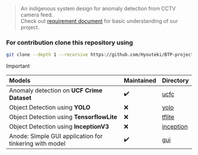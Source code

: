 > An indigenous system design for anomaly detection from CCTV camera feed.<br>
> Check out [requirement document](/requirement_document.pdf) for basic understanding of our project.

### For contribution clone this repository using
``` bash
git clone --depth 1 --recursive https://github.com/Hyouteki/BTP-project.git
```

> [!IMPORTANT]
> | Models | Maintained | Directory |
> | :- | :- | :- |
> | Anomaly detection on **UCF Crime Dataset** | ✔️ | [ucfc](https://github.com/Hyouteki/BTP-project/tree/main/ucfc) |
> | Object Detection using **YOLO** | ❌ | [yolo](https://github.com/Hyouteki/BTP-project/tree/main/yolo) |
> | Object Detection using **TensorflowLite** | ❌ | [tflite](https://github.com/Hyouteki/BTP-project/tree/main/tflite) |
> | Object Detection using **InceptionV3** | ❌ | [inception](https://github.com/Hyouteki/BTP/tree/main/inception) |
> | Anode: Simple GUI application for tinkering with model | ✔️ | [gui](https://github.com/Hyouteki/BTP-project/tree/main/gui) |
